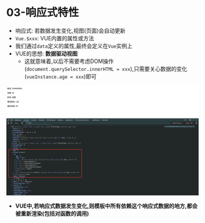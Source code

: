 # 03-响应式特性

- 响应式: 若数据发生变化,视图(页面)会自动更新
- `Vue.$xxx`: VUE内置的属性或方法
- 我们通过`data`定义的属性,最终会定义在`Vue`实例上
- VUE的思想: **数据驱动视图**
  - 这就意味着,以后不需要考虑DOM操作(`document.querySelector.innerHTML = xxx`),只需要关心数据的变化(`vueInstance.age = xxx`)即可

![定义的数据](./img/定义的数据.png)

- **VUE中,若响应式数据发生变化,则模板中所有依赖这个响应式数据的地方,都会被重新渲染(包括对函数的调用)**